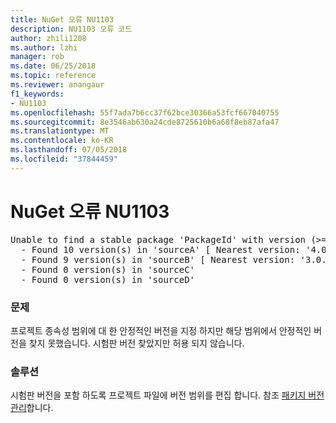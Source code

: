 ```yaml
---
title: NuGet 오류 NU1103
description: NU1103 오류 코드
author: zhili1208
ms.author: lzhi
manager: rob
ms.date: 06/25/2018
ms.topic: reference
ms.reviewer: anangaur
f1_keywords:
- NU1103
ms.openlocfilehash: 55f7ada7b6cc37f62bce30366a53fcf667040755
ms.sourcegitcommit: 8e3546ab630a24cde8725610b6a68f8eb87afa47
ms.translationtype: MT
ms.contentlocale: ko-KR
ms.lasthandoff: 07/05/2018
ms.locfileid: "37844459"
---
```

# <a name="nuget-error-nu1103"></a>NuGet 오류 NU1103

<pre>Unable to find a stable package 'PackageId' with version (>= 3.0.0)<br/>  - Found 10 version(s) in 'sourceA' [ Nearest version: '4.0.0-rc-2129' ]<br/>  - Found 9 version(s) in 'sourceB' [ Nearest version: '3.0.0-beta-00032' ]<br/>  - Found 0 version(s) in 'sourceC'<br/>  - Found 0 version(s) in 'sourceD'</pre>

### <a name="issue"></a>문제
프로젝트 종속성 범위에 대 한 안정적인 버전을 지정 하지만 해당 범위에서 안정적인 버전을 찾지 못했습니다. 시험판 버전 찾았지만 허용 되지 않습니다.

### <a name="solution"></a>솔루션
시험판 버전을 포함 하도록 프로젝트 파일에 버전 범위를 편집 합니다. 참조 [패키지 버전 관리](../../reference/Package-Versioning.md)합니다.